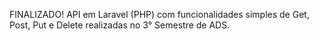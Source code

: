 FINALIZADO!
API em Laravel (PHP) com funcionalidades simples de Get, Post, Put e Delete realizadas no 3° Semestre de ADS.
